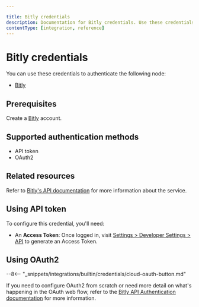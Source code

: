 ```yaml
---

title: Bitly credentials
description: Documentation for Bitly credentials. Use these credentials to authenticate Bitly in n8n, a workflow automation platform.
contentType: [integration, reference]
---
```


# Bitly credentials

You can use these credentials to authenticate the following node:

- [Bitly](/integrations/builtin/app-nodes/n8n-nodes-base.bitly.md)

## Prerequisites

Create a [Bitly](https://www.bitly.com/) account.

## Supported authentication methods

- API token
- OAuth2

## Related resources

Refer to [Bitly's API documentation](https://dev.bitly.com/) for more information about the service.

## Using API token

To configure this credential, you'll need:

- An **Access Token**: Once logged in, visit [Settings > Developer Settings > API](https://app.bitly.com/settings/api/) to generate an Access Token.


## Using OAuth2

--8<-- "_snippets/integrations/builtin/credentials/cloud-oauth-button.md"

If you need to configure OAuth2 from scratch or need more detail on what's happening in the OAuth web flow, refer to the [Bitly API Authentication documentation](https://dev.bitly.com/docs/getting-started/authentication/) for more information.

